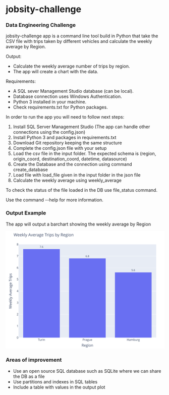 # jobsity-challenge
### Data Engineering Challenge


jobsity-challenge app is a command line tool build in Python that take the CSV file with trips taken by different vehicles and calculate the weekly average by Region.

Output:
- Calculate the weekly average number of trips by region. 
- The app will create a chart with the data.

Requirements:
- A SQL sever Management Studio database (can be local).
- Database connection uses Windows Authentication.
- Python 3 installed in your machine.
- Check requirements.txt for Python packages.
        
In order to run the app you will need to follow next steps:
1. Install SQL Server Management Studio (The app can handle other connections using the config.json)
2. Install Python 3 and packages in requirements.txt
3. Download Git repository keeping the same structure
4. Complete the config.json file with your setup 
5. Load the csv file in the input folder. The expected schema is (region, origin_coord, destination_coord, datetime, datasource)  
6. Create the Database and the connection using command create_database
7. Load file with load_file given in the input folder in the json file 
8. Calculate the weekly average using weekly_average 
            
To check the status of the file loaded in the DB use file_status command. 

Use the command --help for more information.

### Output Example

The app will output a barchart showing the weekly average by Region

![plot](docs/output_chart.PNG)


### Areas of improvement 
- Use an open source SQL database such as SQLite where we can share the DB as a file
- Use partitions and indexes in SQL tables
- Include a table with values in the output plot